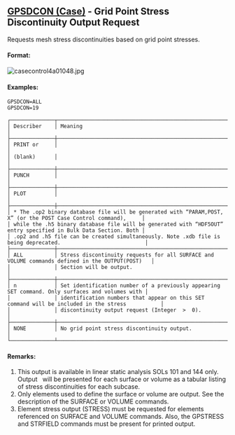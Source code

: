 ## [GPSDCON (Case)](https://nexus.hexagon.com/documentationcenter/bundle/MSC_Nastran_2022.4/page/Nastran_Combined_Book/qrg/casecontrol4a/TOC.GPSDCON.Case.xhtml) - Grid Point Stress Discontinuity Output Request

Requests mesh stress discontinuities based on grid point stresses.

#### Format:

![casecontrol4a01048.jpg](https://help-be.hexagonmi.com/bundle/MSC_Nastran_2022.4/page/Nastran_Combined_Book/qrg/casecontrol4a/../../../assets/casecontrol4a01048.jpg?_LANG=enus)  

#### Examples:

```nastran
GPSDCON=ALL
GPSDCON=19
```

```text
┌──────────────┬─────────────────────────────────────────────────────────────────────────────────────────────────┐
│ Describer    │ Meaning                                                                                         │
├──────────────┼─────────────────────────────────────────────────────────────────────────────────────────────────┤
│ PRINT or     │                                                                                                 │
│ (blank)      │                                                                                                 │
├──────────────┼─────────────────────────────────────────────────────────────────────────────────────────────────┤
│ PUNCH        │                                                                                                 │
├──────────────┼─────────────────────────────────────────────────────────────────────────────────────────────────┤
│ PLOT         │                                                                                                 │
├──────────────┼─────────────────────────────────────────────────────────────────────────────────────────────────┤
│ * The .op2 binary database file will be generated with “PARAM,POST, X” (or the POST Case Control command),     │
│ while the .h5 binary database file will be generated with “HDF5OUT” entry specified in Bulk Data Section. Both │
│ .op2 and .h5 file can be created simultaneously. Note .xdb file is being deprecated.                           │
├──────────────┼─────────────────────────────────────────────────────────────────────────────────────────────────┤
│ ALL          │ Stress discontinuity requests for all SURFACE and VOLUME commands defined in the OUTPUT(POST)   │
│              │ Section will be output.                                                                         │
├──────────────┼─────────────────────────────────────────────────────────────────────────────────────────────────┤
│ n            │ Set identification number of a previously appearing SET command. Only surfaces and volumes with │
│              │ identification numbers that appear on this SET command will be included in the stress           │
│              │ discontinuity output request (Integer  >  0).                                                   │
├──────────────┼─────────────────────────────────────────────────────────────────────────────────────────────────┤
│ NONE         │ No grid point stress discontinuity output.                                                      │
└──────────────┴─────────────────────────────────────────────────────────────────────────────────────────────────┘
```

#### Remarks:

1. This output is available in linear static analysis SOLs 101 and 144 only. Output   will be presented for each surface or volume as a tabular listing of stress discontinuities for each subcase.
2. Only elements used to define the surface or volume are output. See the description of the SURFACE or VOLUME commands.
3. Element stress output (STRESS) must be requested for elements referenced on SURFACE and VOLUME commands. Also, the GPSTRESS and STRFIELD commands must be present for printed output.
